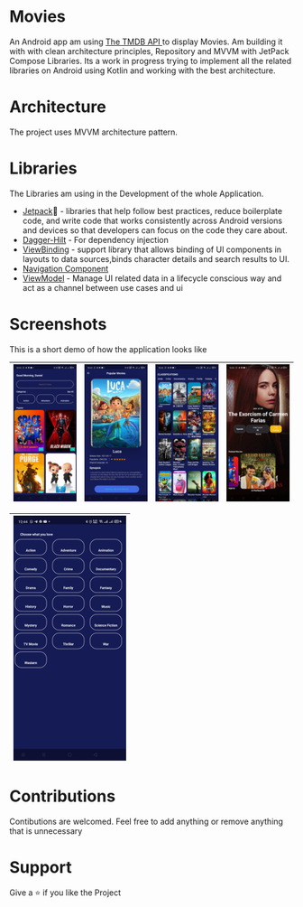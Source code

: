 # Movies
An Android app am using [The TMDB API ](https://developers.themoviedb.org/3/getting-started/introduction) to display Movies. Am building it with with clean architecture principles, Repository and MVVM with JetPack Compose Libraries.
Its a work in progress trying to implement all the related libraries on Android using Kotlin and working with the best architecture.

# Architecture
The project uses MVVM architecture pattern.

# Libraries
The Libraries am using in the Development of the whole Application.

* [Jetpack](https://developer.android.com/jetpack)🚀 - libraries that help follow best practices, reduce boilerplate code, and write code that works consistently across Android versions and devices so that developers can focus on the code they care about.
* [Dagger-Hilt](https://dagger.dev/hilt/) - For dependency injection
* [ViewBinding](https://developer.android.com/topic/libraries/view-binding) - support library that allows binding of UI components in layouts to data sources,binds character details and search results to UI.
* [Navigation Component](https://developer.android.com/guide/navigation/navigation-getting-started)
* [ViewModel](https://developer.android.com/topic/libraries/architecture/viewmodel?gclid=CjwKCAjwjJmIBhA4EiwAQdCbxrvUiq3wgakPX8sop8Kp8irusL4bi_9xCnaiZkUJqBzTbOTB2FB4XRoCujoQAvD_BwE&gclsrc=aw.ds) - Manage UI related data in a lifecycle conscious way and act as a channel between use cases and ui

# Screenshots
This is a short demo of how the application looks like

|<img src="images/firstscreen.jpg" width=200/>|<img src="images/secondscreen.jpg" width=200/>|<img src="images/thirdscreen.jpg" width=200/>|<img src="images/fourthscreen.jpg" width=200/>|
|:----:|:----:|:----:|:----:|

|<img src="images/fifthscreen.jpg" width=200/>|
|:----:|

# Contributions

Contibutions are welcomed. Feel free to add anything or remove anything that is unnecessary

# Support

Give a ⭐ if you like the Project
